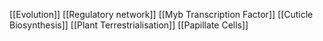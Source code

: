 [[Evolution]]
[[Regulatory network]]
[[Myb Transcription Factor]]
[[Cuticle Biosynthesis]]
[[Plant Terrestrialisation]]
[[Papillate Cells]]
